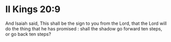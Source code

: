 # II Kings 20:9

And Isaiah said, This shall be the sign to you from the Lord, that the Lord will do the thing that he has promised : shall the shadow go forward ten steps, or go back ten steps?

